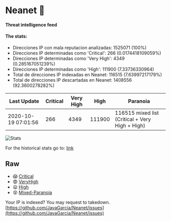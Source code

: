 # Neanet :hocho:
#### Threat intelligence feed
#### The stats:

- Direcciones IP con mala reputacion analizadas: 1525071 (100%)
- Direcciones IP determinadas como 'Critical':  266 (0.0174418109059%)
- Direcciones IP determinadas como 'Very High':  4349 (0.285167051239%)
- Direcciones IP determinadas como 'High':  111900 (7.33736330964)
- Total de direcciones IP indexadas en Neanet:  116515 (7.63997217179%)
- Total de direcciones IP descartadas en Neanet:  1408556 (92.3600278282%)

| Last Update | Critical | Very High | High | Paranoia |
| --- | --- | --- | --- | --- |
| 2020-10-19 07:01:56 | 266 | 4349 | 111900 | 116515 mixed list (Critical + Very High + High)|

![Stats](https://docs.google.com/spreadsheets/d/e/2PACX-1vSnaNMIXVabIpDJjufMlzH7poXnshF3mgd8Is1g9ytUEzVsP5my4Trn8f-xkoLLQ38xpL3HtmUexLo6/pubchart?oid=501124687&format=image)

For the historical stats go to: [link](/stats.csv)
## Raw
- :scream: [Critical](https://raw.githubusercontent.com/JavaGarcia/Neanet/master/blacklists/neanet_critical.txt)
- :fearful: [VeryHigh](https://raw.githubusercontent.com/JavaGarcia/Neanet/master/blacklists/neanet_veryHigh.txtt)
- :frowning: [High](https://raw.githubusercontent.com/JavaGarcia/Neanet/master/blacklists/neanet_high.txt)
- :dizzy_face: [Mixed-Paranoia](https://raw.githubusercontent.com/JavaGarcia/Neanet/master/blacklists/neanet_all.txt)


Your IP is indexed? You may request to takedown. [https://github.com/JavaGarcia/Neanet/issues](https://github.com/JavaGarcia/Neanet/issues)










































































































































































































































































































































































































































































































































































































































































































































































































































































































































































































































































































































































































































































































































































































































































































































































